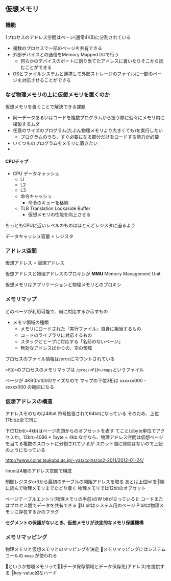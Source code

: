 ## 仮想メモリ

### 機能

1プロセスのアドレス空間はページ(通常4KB)に分割されている

- 複数のプロセスで一部のページを共有できる
- 外部デバイスとの通信をMemory Mapped I/Oで行う
    - 何らかのデバイスのポートに割り当てたアドレスに書いたりそこから読むことができる
- OSとファイルシステムと連携して外部ストレージのファイルに一部のページを対応させることができる

### なぜ物理メモリの上に仮想メモリを置くのか

仮想メモリを置くことで解決できる課題
- 同一データあるいはコードを複数プログラムから扱う際に個々にメモリ内に複製するムダ
- 任意のサイズのプログラム(たぶん物理メモリより大きくても)を実行したい
    - プログラムのうち、すぐ必要になる部分だけをロードする能力が必要
- いくつものプログラムをメモリに置きたい
- 

#### CPUチップ

- CPU データキャッシュ
    - LI
    - L2
    - L3
    - 命令キャッシュ
        - 命令のキューを格納
    - TLB   Translation Lookaside Buffer
        - 仮想メモリの性能を向上させる

もっともCPUに近いレベルのものはほとんどレジスタに迫るよう

データキャッシュ容量 > レジスタ


### アドレス空間

仮想アドレス = 論理アドレス

仮想アドレスと物理アドレスのプロキシが
**MMU** Memory Management Unit

仮想メモリはアプリケーションと物理メモリとのプロキシ


### メモリマップ

どのページが利用可能で、何に対応するか示すもの

- メモリ領域の種類
    - メモリにロードされた「実行ファイル」自身に相当するもの
    - コードのライブラリに対応するもの
    - スタックとヒープに対応する「名前のないページ」
    - 無効なアドレスばかりの、空の領域

プロセスのファイル情報は/procにマウントされている

`<PID>`のプロセスのメモリマップは
`/proc/<PID>/maps`というファイル

ページが 4KB(0x1000)サイズなので マップの下位3桁は
xxxxxx000 - xxxxx000 の範囲になる

### 仮想アドレスの構造

アドレスそのものは48bit
符号拡張されて64bitになっている
そのため、上位17bitは全て同じ

下位12bit(=4kb)はページ先頭からのオフセットを表す
てことはbyte単位でアクセスか。12bit=4096 * 1byte = 4kb
なぜなら、物理アドレス空間は仮想ページを当てる複数のスロットに分割されているが
スロット間に隙間はないので上記のようになっている

http://www.coins.tsukuba.ac.jp/~yas/coins/os2-2011/2012-01-24/

linuxは4層のアドレス空間で構成

制御レジスタcr3から最初のテーブルの開始アドレスを取る
あとは上位bitを順に読んで物理メモリまでたどり着く
物理メモリでは12bitのオフセット

ページテーブルエントリ(物理メモリの手前)のW bitが立っていると
コードまたはプロセス間でデータを共有できる
U bitはシステム用のページ
P bitは物理メモリに存在するかのフラグ

**セグメントの保護がないとき、仮想メモリが決定的なメモリ保護機構**


### メモリマッピング

物理メモリと仮想メモリとのマッピングを決定
メモリマッピングにはシステムコールの `mmap` が使われる

というか物理メモリってデータ保存領域とデータ保存先(アドレス)を提供する
key-value的なハード